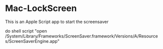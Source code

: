 # Mac-LockScreen
This is an Apple Script app to start the screensaver


do shell script "open /System/Library/Frameworks/ScreenSaver.framework/Versions/A/Resources/ScreenSaverEngine.app"
